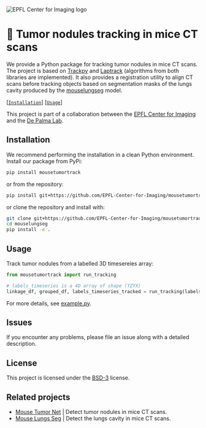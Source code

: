 ![EPFL Center for Imaging logo](https://imaging.epfl.ch/resources/logo-for-gitlab.svg)
# 💫 Tumor nodules tracking in mice CT scans

We provide a Python package for tracking tumor nodules in mice CT scans. The project is based on [Trackpy](https://github.com/soft-matter/trackpy) and [Laptrack](https://github.com/yfukai/laptrack/tree/main) (algorithms from both libraries are implemented). It also provides a registration utility to align CT scans before tracking objects based on segmentation masks of the lungs cavity produced by the [mouselungseg](https://gitlab.com/epfl-center-for-imaging/mouselungseg) model.

[[`Installation`](#installation)] [[`Usage`](#usage)]

This project is part of a collaboration between the [EPFL Center for Imaging](https://imaging.epfl.ch/) and the [De Palma Lab](https://www.epfl.ch/labs/depalma-lab/).

## Installation

We recommend performing the installation in a clean Python environment. Install our package from PyPi:

```sh
pip install mousetumortrack
```

or from the repository:

```sh
pip install git+https://github.com/EPFL-Center-for-Imaging/mousetumortrack.git
```

or clone the repository and install with:

```sh
git clone git+https://github.com/EPFL-Center-for-Imaging/mousetumortrack.git
cd mouselungseg
pip install -e .
```

## Usage

Track tumor nodules from a labelled 3D timesereies array:

```py
from mousetumortrack import run_tracking

# labels_timeseries is a 4D array of shape (TZYX)
linkage_df, grouped_df, labels_timeseries_tracked = run_tracking(labels_timeseries)
```

For more details, see [example.py](./scripts/example.py).

## Issues

If you encounter any problems, please file an issue along with a detailed description.

## License

This project is licensed under the [BSD-3](LICENSE.txt) license.

## Related projects

- [Mouse Tumor Net](https://gitlab.com/epfl-center-for-imaging/mousetumornet) | Detect tumor nodules in mice CT scans.
- [Mouse Lungs Seg](https://gitlab.com/epfl-center-for-imaging/mouselungseg) | Detect the lungs cavity in mice CT scans.